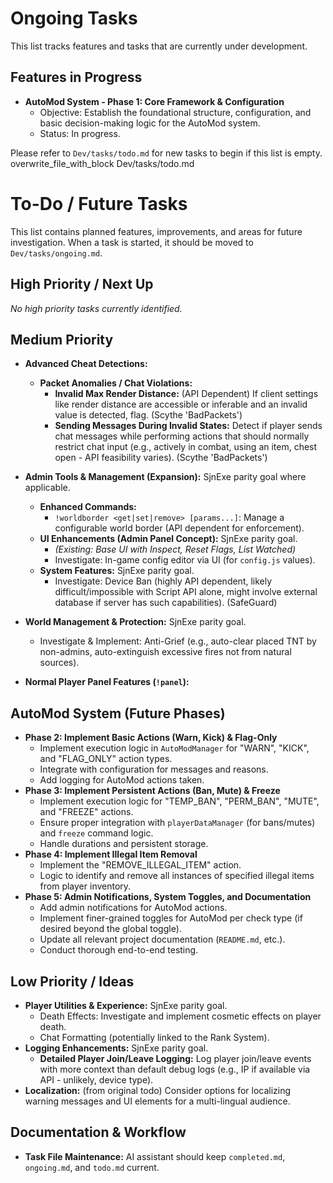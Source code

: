 # Ongoing Tasks

This list tracks features and tasks that are currently under development.

## Features in Progress
*   **AutoMod System - Phase 1: Core Framework & Configuration**
    - Objective: Establish the foundational structure, configuration, and basic decision-making logic for the AutoMod system.
    - Status: In progress.

Please refer to `Dev/tasks/todo.md` for new tasks to begin if this list is empty.
overwrite_file_with_block
Dev/tasks/todo.md
# To-Do / Future Tasks

This list contains planned features, improvements, and areas for future investigation. When a task is started, it should be moved to `Dev/tasks/ongoing.md`.

## High Priority / Next Up
*No high priority tasks currently identified.*

## Medium Priority

*   **Advanced Cheat Detections:**
    *   **Packet Anomalies / Chat Violations:**
        *   **Invalid Max Render Distance:** (API Dependent) If client settings like render distance are accessible or inferable and an invalid value is detected, flag. (Scythe 'BadPackets')
        *   **Sending Messages During Invalid States:** Detect if player sends chat messages while performing actions that should normally restrict chat input (e.g., actively in combat, using an item, chest open - API feasibility varies). (Scythe 'BadPackets')

*   **Admin Tools & Management (Expansion):** SjnExe parity goal where applicable.
    *   **Enhanced Commands:**
        *   `!worldborder <get|set|remove> [params...]`: Manage a configurable world border (API dependent for enforcement).
    *   **UI Enhancements (Admin Panel Concept):** SjnExe parity goal.
        *   *(Existing: Base UI with Inspect, Reset Flags, List Watched)*
        *   Investigate: In-game config editor via UI (for `config.js` values).
    *   **System Features:** SjnExe parity goal.
        *   Investigate: Device Ban (highly API dependent, likely difficult/impossible with Script API alone, might involve external database if server has such capabilities). (SafeGuard)

*   **World Management & Protection:** SjnExe parity goal.
    *   Investigate & Implement: Anti-Grief (e.g., auto-clear placed TNT by non-admins, auto-extinguish excessive fires not from natural sources).

*   **Normal Player Panel Features (`!panel`):**

## AutoMod System (Future Phases)

*   **Phase 2: Implement Basic Actions (Warn, Kick) & Flag-Only**
    - Implement execution logic in `AutoModManager` for "WARN", "KICK", and "FLAG_ONLY" action types.
    - Integrate with configuration for messages and reasons.
    - Add logging for AutoMod actions taken.
*   **Phase 3: Implement Persistent Actions (Ban, Mute) & Freeze**
    - Implement execution logic for "TEMP_BAN", "PERM_BAN", "MUTE", and "FREEZE" actions.
    - Ensure proper integration with `playerDataManager` (for bans/mutes) and `freeze` command logic.
    - Handle durations and persistent storage.
*   **Phase 4: Implement Illegal Item Removal**
    - Implement the "REMOVE_ILLEGAL_ITEM" action.
    - Logic to identify and remove all instances of specified illegal items from player inventory.
*   **Phase 5: Admin Notifications, System Toggles, and Documentation**
    - Add admin notifications for AutoMod actions.
    - Implement finer-grained toggles for AutoMod per check type (if desired beyond the global toggle).
    - Update all relevant project documentation (`README.md`, etc.).
    - Conduct thorough end-to-end testing.

## Low Priority / Ideas

*   **Player Utilities & Experience:** SjnExe parity goal.
    *   Death Effects: Investigate and implement cosmetic effects on player death.
    *   Chat Formatting (potentially linked to the Rank System).
*   **Logging Enhancements:** SjnExe parity goal.
    *   **Detailed Player Join/Leave Logging:** Log player join/leave events with more context than default debug logs (e.g., IP if available via API - unlikely, device type).
*   **Localization:** (from original todo) Consider options for localizing warning messages and UI elements for a multi-lingual audience.

## Documentation & Workflow
*   **Task File Maintenance:** AI assistant should keep `completed.md`, `ongoing.md`, and `todo.md` current.
